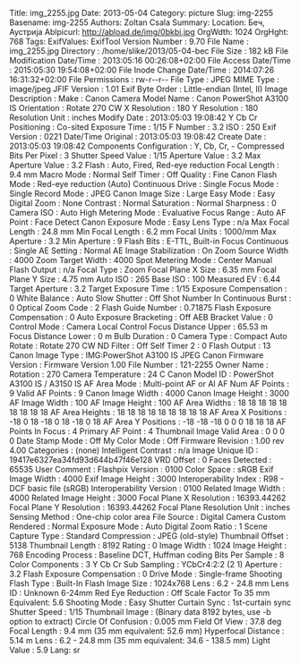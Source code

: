 Title: img_2255.jpg
Date: 2013-05-04
Category: picture
Slug: img-2255
Basename: img-2255
Authors: Zoltan Csala
Summary:
Location: Беч, Аустрија
Ablpicurl: http://abload.de/img/0bkbi.jpg
OrgWdth: 1024
OrgHght: 768
Tags:
ExifValues: ExifTool Version Number : 9.70
            File Name : img_2255.jpg
            Directory : /home/slike/2013/05-04-bec
            File Size : 182 kB
            File Modification Date/Time : 2013:05:16 00:26:08+02:00
            File Access Date/Time : 2015:05:30 19:54:08+02:00
            File Inode Change Date/Time : 2014:07:26 16:31:32+02:00
            File Permissions : rw-r--r--
            File Type : JPEG
            MIME Type : image/jpeg
            JFIF Version : 1.01
            Exif Byte Order : Little-endian (Intel, II)
            Image Description :
            Make : Canon
            Camera Model Name : Canon PowerShot A3100 IS
            Orientation : Rotate 270 CW
            X Resolution : 180
            Y Resolution : 180
            Resolution Unit : inches
            Modify Date : 2013:05:03 19:08:42
            Y Cb Cr Positioning : Co-sited
            Exposure Time : 1/15
            F Number : 3.2
            ISO : 250
            Exif Version : 0221
            Date/Time Original : 2013:05:03 19:08:42
            Create Date : 2013:05:03 19:08:42
            Components Configuration : Y, Cb, Cr, -
            Compressed Bits Per Pixel : 3
            Shutter Speed Value : 1/15
            Aperture Value : 3.2
            Max Aperture Value : 3.2
            Flash : Auto, Fired, Red-eye reduction
            Focal Length : 9.4 mm
            Macro Mode : Normal
            Self Timer : Off
            Quality : Fine
            Canon Flash Mode : Red-eye reduction (Auto)
            Continuous Drive : Single
            Focus Mode : Single
            Record Mode : JPEG
            Canon Image Size : Large
            Easy Mode : Easy
            Digital Zoom : None
            Contrast : Normal
            Saturation : Normal
            Sharpness : 0
            Camera ISO : Auto High
            Metering Mode : Evaluative
            Focus Range : Auto
            AF Point : Face Detect
            Canon Exposure Mode : Easy
            Lens Type : n/a
            Max Focal Length : 24.8 mm
            Min Focal Length : 6.2 mm
            Focal Units : 1000/mm
            Max Aperture : 3.2
            Min Aperture : 9
            Flash Bits : E-TTL, Built-in
            Focus Continuous : Single
            AE Setting : Normal AE
            Image Stabilization : On
            Zoom Source Width : 4000
            Zoom Target Width : 4000
            Spot Metering Mode : Center
            Manual Flash Output : n/a
            Focal Type : Zoom
            Focal Plane X Size : 6.35 mm
            Focal Plane Y Size : 4.75 mm
            Auto ISO : 265
            Base ISO : 100
            Measured EV : 6.44
            Target Aperture : 3.2
            Target Exposure Time : 1/15
            Exposure Compensation : 0
            White Balance : Auto
            Slow Shutter : Off
            Shot Number In Continuous Burst : 0
            Optical Zoom Code : 2
            Flash Guide Number : 0.71875
            Flash Exposure Compensation : 0
            Auto Exposure Bracketing : Off
            AEB Bracket Value : 0
            Control Mode : Camera Local Control
            Focus Distance Upper : 65.53 m
            Focus Distance Lower : 0 m
            Bulb Duration : 0
            Camera Type : Compact
            Auto Rotate : Rotate 270 CW
            ND Filter : Off
            Self Timer 2 : 0
            Flash Output : 13
            Canon Image Type : IMG:PowerShot A3100 IS JPEG
            Canon Firmware Version : Firmware Version 1.00
            File Number : 121-2255
            Owner Name :
            Rotation : 270
            Camera Temperature : 24 C
            Canon Model ID : PowerShot A3100 IS / A3150 IS
            AF Area Mode : Multi-point AF or AI AF
            Num AF Points : 9
            Valid AF Points : 9
            Canon Image Width : 4000
            Canon Image Height : 3000
            AF Image Width : 100
            AF Image Height : 100
            AF Area Widths : 18 18 18 18 18 18 18 18 18
            AF Area Heights : 18 18 18 18 18 18 18 18 18
            AF Area X Positions : -18 0 18 -18 0 18 -18 0 18
            AF Area Y Positions : -18 -18 -18 0 0 0 18 18 18
            AF Points In Focus : 4
            Primary AF Point : 4
            Thumbnail Image Valid Area : 0 0 0 0
            Date Stamp Mode : Off
            My Color Mode : Off
            Firmware Revision : 1.00 rev 4.00
            Categories : (none)
            Intelligent Contrast : n/a
            Image Unique ID : 19417e6327ea34fd93d644b47f46e128
            VRD Offset : 0
            Faces Detected : 65535
            User Comment :
            Flashpix Version : 0100
            Color Space : sRGB
            Exif Image Width : 4000
            Exif Image Height : 3000
            Interoperability Index : R98 - DCF basic file (sRGB)
            Interoperability Version : 0100
            Related Image Width : 4000
            Related Image Height : 3000
            Focal Plane X Resolution : 16393.44262
            Focal Plane Y Resolution : 16393.44262
            Focal Plane Resolution Unit : inches
            Sensing Method : One-chip color area
            File Source : Digital Camera
            Custom Rendered : Normal
            Exposure Mode : Auto
            Digital Zoom Ratio : 1
            Scene Capture Type : Standard
            Compression : JPEG (old-style)
            Thumbnail Offset : 5138
            Thumbnail Length : 8192
            Rating : 0
            Image Width : 1024
            Image Height : 768
            Encoding Process : Baseline DCT, Huffman coding
            Bits Per Sample : 8
            Color Components : 3
            Y Cb Cr Sub Sampling : YCbCr4:2:2 (2 1)
            Aperture : 3.2
            Flash Exposure Compensation : 0
            Drive Mode : Single-frame Shooting
            Flash Type : Built-In Flash
            Image Size : 1024x768
            Lens : 6.2 - 24.8 mm
            Lens ID : Unknown 6-24mm
            Red Eye Reduction : Off
            Scale Factor To 35 mm Equivalent: 5.6
            Shooting Mode : Easy
            Shutter Curtain Sync : 1st-curtain sync
            Shutter Speed : 1/15
            Thumbnail Image : (Binary data 8192 bytes, use -b option to extract)
            Circle Of Confusion : 0.005 mm
            Field Of View : 37.8 deg
            Focal Length : 9.4 mm (35 mm equivalent: 52.6 mm)
            Hyperfocal Distance : 5.14 m
            Lens : 6.2 - 24.8 mm (35 mm equivalent: 34.6 - 138.5 mm)
            Light Value : 5.9
Lang: sr

